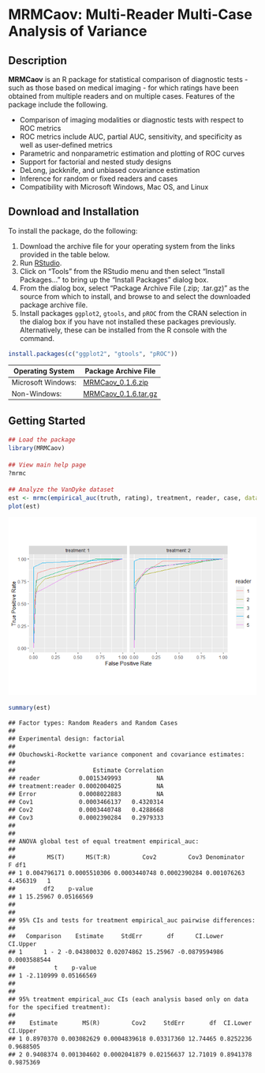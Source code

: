 MRMCaov: Multi-Reader Multi-Case Analysis of Variance
================

## Description

**MRMCaov** is an R package for statistical comparison of diagnostic
tests - such as those based on medical imaging - for which ratings have
been obtained from multiple readers and on multiple cases. Features of
the package include the following.

  - Comparison of imaging modalities or diagnostic tests with respect to
    ROC metrics
  - ROC metrics include AUC, partial AUC, sensitivity, and specificity
    as well as user-defined metrics
  - Parametric and nonparametric estimation and plotting of ROC curves
  - Support for factorial and nested study designs
  - DeLong, jackknife, and unbiased covariance estimation
  - Inference for random or fixed readers and cases
  - Compatibility with Microsoft Windows, Mac OS, and Linux

## Download and Installation

To install the package, do the following:

1.  Download the archive file for your operating system from the links
    provided in the table below.
2.  Run [RStudio](https://www.rstudio.com/products/rstudio/).
3.  Click on “Tools” from the RStudio menu and then select “Install
    Packages…” to bring up the “Install Packages” dialog box.
4.  From the dialog box, select “Package Archive File (.zip; .tar.gz)”
    as the source from which to install, and browse to and select the
    downloaded package archive file.
5.  Install packages `ggplot2`, `gtools`, and `pROC` from the CRAN
    selection in the dialog box if you have not installed these packages
    previously. Alternatively, these can be installed from the R console
    with the command.

<!-- end list -->

``` r
install.packages(c("ggplot2", "gtools", "pROC"))
```

| Operating System   | Package Archive File                                                                                                                    |
| ------------------ | --------------------------------------------------------------------------------------------------------------------------------------- |
| Microsoft Windows: | [MRMCaov\_0.1.6.zip](https://iowa-my.sharepoint.com/:u:/g/personal/bjsmith_uiowa_edu/EVl5o8pyyAdDqMimSMTZjWQBuG9lViKqpl8l3dY4sCPDLg)    |
| Non-Windows:       | [MRMCaov\_0.1.6.tar.gz](https://iowa-my.sharepoint.com/:u:/g/personal/bjsmith_uiowa_edu/EU4wKOwKkmpIo1E-UJniAigBtkifmNIT6L5YnBZAG_dEww) |

## Getting Started

``` r
## Load the package
library(MRMCaov)

## View main help page
?mrmc

## Analyze the VanDyke dataset
est <- mrmc(empirical_auc(truth, rating), treatment, reader, case, data = VanDyke)
plot(est)
```

![](README_files/figure-gfm/mrmc-1.png)<!-- -->

``` r
summary(est)
```

    ## Factor types: Random Readers and Random Cases
    ## 
    ## Experimental design: factorial 
    ## 
    ## Obuchowski-Rockette variance component and covariance estimates:
    ## 
    ##                      Estimate Correlation
    ## reader           0.0015349993          NA
    ## treatment:reader 0.0002004025          NA
    ## Error            0.0008022883          NA
    ## Cov1             0.0003466137   0.4320314
    ## Cov2             0.0003440748   0.4288668
    ## Cov3             0.0002390284   0.2979333
    ## 
    ## 
    ## ANOVA global test of equal treatment empirical_auc:
    ## 
    ##         MS(T)      MS(T:R)         Cov2         Cov3 Denominator        F df1
    ## 1 0.004796171 0.0005510306 0.0003440748 0.0002390284 0.001076263 4.456319   1
    ##        df2    p-value
    ## 1 15.25967 0.05166569
    ## 
    ## 
    ## 95% CIs and tests for treatment empirical_auc pairwise differences:
    ## 
    ##   Comparison    Estimate     StdErr       df      CI.Lower      CI.Upper
    ## 1      1 - 2 -0.04380032 0.02074862 15.25967 -0.0879594986  0.0003588544
    ##           t    p-value
    ## 1 -2.110999 0.05166569
    ## 
    ## 
    ## 95% treatment empirical_auc CIs (each analysis based only on data for the specified treatment):
    ## 
    ##    Estimate       MS(R)         Cov2     StdErr       df  CI.Lower  CI.Upper
    ## 1 0.8970370 0.003082629 0.0004839618 0.03317360 12.74465 0.8252236 0.9688505
    ## 2 0.9408374 0.001304602 0.0002041879 0.02156637 12.71019 0.8941378 0.9875369
